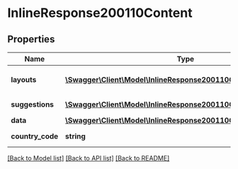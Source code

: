 # InlineResponse200110Content

## Properties
Name | Type | Description | Notes
------------ | ------------- | ------------- | -------------
**layouts** | [**\Swagger\Client\Model\InlineResponse200110ContentLayouts[]**](InlineResponse200110ContentLayouts.md) | elements in compliance setting | [optional] 
**suggestions** | [**\Swagger\Client\Model\InlineResponse200110ContentSuggestions[]**](InlineResponse200110ContentSuggestions.md) | Sample of suggestion | [optional] 
**data** | [**\Swagger\Client\Model\InlineResponse200110ContentData**](InlineResponse200110ContentData.md) |  | [optional] 
**country_code** | **string** | Code of country | [optional] 

[[Back to Model list]](../../README.md#documentation-for-models) [[Back to API list]](../../README.md#documentation-for-api-endpoints) [[Back to README]](../../README.md)

